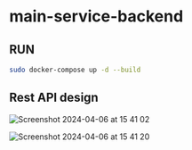 # main-service-backend

## RUN

```bash
sudo docker-compose up -d --build
```

## Rest API design

![Screenshot 2024-04-06 at 15 41 02](https://github.com/prometheus-hack/main-service-backend/assets/31390399/094ba3f7-28db-4da0-8902-d0e136a061ca)

![Screenshot 2024-04-06 at 15 41 20](https://github.com/prometheus-hack/main-service-backend/assets/31390399/13c7aea3-96d2-4bbc-a3ad-8ea1503eea52)
